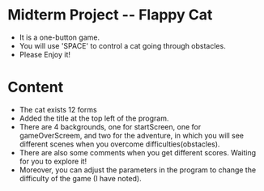 # Midterm Project -- Flappy Cat
 - It is a one-button game.
 - You will use 'SPACE' to control a cat going through obstacles.
 - Please Enjoy it!

 # Content
 - The cat exists 12 forms
 - Added the title at the top left of the program.
 - There are 4 backgrounds, one for startScreen, one for gameOverScreem, and two for the adventure, in which you will see different scenes when you overcome difficulties(obstacles).
 - There are also some comments when you get different scores. Waiting for you to explore it!
 - Moreover, you can adjust the parameters in the program to change the difficulty of the game (I have noted).


